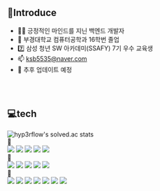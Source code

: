 ## 🎤Introduce
 - 🙋‍♂️ 긍정적인 마인드를 지닌 백엔드 개발자
 - 🏫 부경대학교 컴퓨터공학과 16학번 졸업
 - 7️⃣ 삼성 청년 SW 아카데미(SSAFY) 7기 우수 교육생
 - 📫 ksb5535@naver.com
 - 📙 추후 업데이트 예정

<br/>
<br/>

## 💻tech
![hyp3rflow's solved.ac stats](https://github-readme-solvedac.hyp3rflow.vercel.app/api/?handle=ksb5535)
<br/>🥇 <br/>
<img src="https://img.shields.io/badge/Java-007396?style=flat-square&logo=Java&logoColor=white"/>
<img src="https://img.shields.io/badge/Spring-6DB33F?style=flat-square&logo=Spring&logoColor=white"/>
<img src="https://img.shields.io/badge/SpringBoot-6DB33F?style=flat-square&logo=SpringBoot&logoColor=white"/>
<img src="https://img.shields.io/badge/Git-000000?style=flat-square&logo=Git&logoColor=white"/>
<img src="https://img.shields.io/badge/SQL-4479A1?style=flat-square&logo=MYSQL&logoColor=white"/>
<br/>🥈<br/>
<img src="https://img.shields.io/badge/Python-3776AB?style=flat-square&logo=Python&logoColor=white"/>
<img src="https://img.shields.io/badge/Docker-2496ED?style=flat-square&logo=Docker&logoColor=white"/>
<img src="https://img.shields.io/badge/Jenkins-D24939?style=flat-square&logo=Jenkins&logoColor=white"/>
<img src="https://img.shields.io/badge/Linux-FCC624?style=flat-square&logo=Linux&logoColor=white"/>
<img src="https://img.shields.io/badge/Nginx-009639?style=flat-square&logo=Nginx&logoColor=white"/>
<br/>🥉<br/>
<img src="https://img.shields.io/badge/Grafana-F46800?style=flat-square&logo=Grafana&logoColor=white"/>
<img src="https://img.shields.io/badge/Prometheus-E6522C?style=flat-square&logo=Prometheus&logoColor=white"/>
<img src="https://img.shields.io/badge/Node.js-339933?style=flat-square&logo=Node.js&logoColor=white"/>
<img src="https://img.shields.io/badge/hadoop-66CCFF?style=flat-square&logo=apachehadoop&logoColor=white"/>
<img src="https://img.shields.io/badge/spark-E25A1C?style=flat-square&logo=apachespark&logoColor=white"/>
<img src="https://img.shields.io/badge/kafka-231F20?style=flat-square&logo=apachekafka&logoColor=white"/>
<img src="https://img.shields.io/badge/redis-DC382D?style=flat-square&logo=redis&logoColor=white"/>
